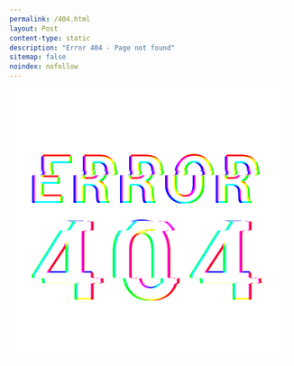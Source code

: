 ```yaml
---
permalink: /404.html
layout: Post
content-type: static
description: "Error 404 - Page not found"
sitemap: false
noindex: nofollow
---
```


<p align="center"><img id="error-404" src="/assets/img/404.gif" alt="Error 404"></p>
